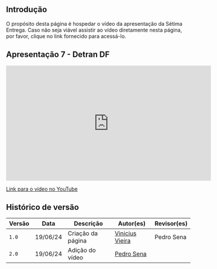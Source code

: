 ## Introdução

O propósito desta página é hospedar o vídeo da apresentação da Sétima Entrega. Caso não seja viável assistir ao vídeo diretamente nesta página, por favor, clique no link fornecido para acessá-lo.

## Apresentação 7 - Detran DF


<iframe width="560" height="315" src="https://www.youtube.com/embed/mrua8TrOn9A?si=hTsPYGe1vSA0odWd" title="YouTube video player" frameborder="0" allow="accelerometer; autoplay; clipboard-write; encrypted-media; gyroscope; picture-in-picture; web-share" referrerpolicy="strict-origin-when-cross-origin" allowfullscreen></iframe>

<a href="https://www.youtube.com/watch?v=mrua8TrOn9A">Link para o vídeo no YouTube</a>



## Histórico de versão

| Versão | Data     | Descrição         | Autor(es)                                              | Revisor(es) |
| ------ | -------- | ----------------- | ------------------------------------------------------ | ----------- |
| `1.0`  | 19/06/24 | Criação da página | [Vinicius Vieira](https://github.com/viniciusvieira00) | Pedro Sena             |
| `2.0`  | 19/06/24 | Adição do vídeo | [Pedro Sena](https://github.com/pedroyen21) |             |




